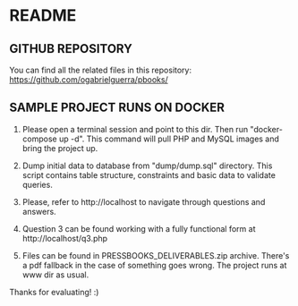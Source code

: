 # README
## GITHUB REPOSITORY
You can find all the related files in this repository: https://github.com/ogabrielguerra/pbooks/

## SAMPLE PROJECT RUNS ON DOCKER
1. Please open a terminal session and point to this dir. Then run "docker-compose up -d". This command will pull PHP and MySQL images and bring the project up.

2. Dump initial data to database from "dump/dump.sql" directory. This script contains table structure, constraints and basic data to validate queries.

3. Please, refer to http://localhost to navigate through questions and answers. 

4. Question 3 can be found working with a fully functional form at http://localhost/q3.php 


5. Files can be found in PRESSBOOKS_DELIVERABLES.zip archive. There's a pdf fallback in the case of something goes wrong. The project runs at www dir as usual.

   
Thanks for evaluating! :)